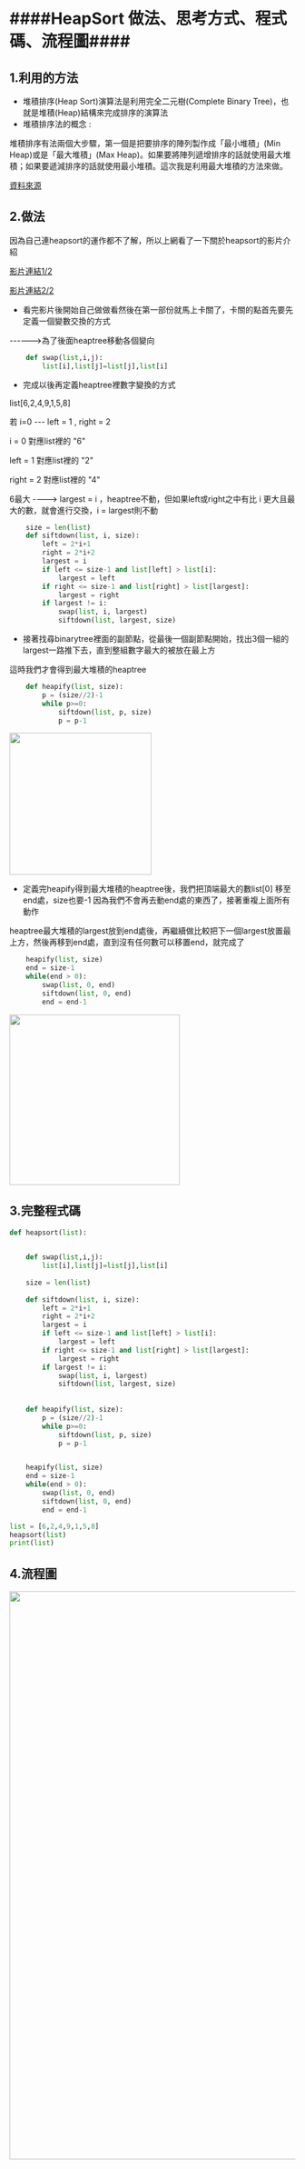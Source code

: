 ####HeapSort 做法、思考方式、程式碼、流程圖####
===

1.利用的方法 
---
* 堆積排序(Heap Sort)演算法是利用完全二元樹(Complete Binary Tree)，也就是堆積(Heap)結構來完成排序的演算法
* 堆積排序法的概念 :

堆積排序有法兩個大步驟，第一個是把要排序的陣列製作成「最小堆積」(Min Heap)或是「最大堆積」(Max Heap)。如果要將陣列遞增排序的話就使用最大堆積；如果要遞減排序的話就使用最小堆積。這次我是利用最大堆積的方法來做。

[資料來源](https://magiclen.org/heap-sort/)

2.做法
----------
因為自己連heapsort的運作都不了解，所以上網看了一下關於heapsort的影片介紹

[影片連結1/2](https://www.youtube.com/watch?v=S15YazRsjIE&feature=youtu.be)

[影片連結2/2](https://www.youtube.com/watch?v=DO8Vs-sd4Bo)

* 看完影片後開始自己做做看然後在第一部份就馬上卡關了，卡關的點首先要先定義一個變數交換的方式

------>為了後面heaptree移動各個變向

```py
    def swap(list,i,j):
        list[i],list[j]=list[j],list[i] 
```

* 完成以後再定義heaptree裡數字變換的方式

list[6,2,4,9,1,5,8]

若 i=0 --- left = 1 , right = 2

i = 0 對應list裡的 "6"

left = 1 對應list裡的 "2"

right = 2 對應list裡的 "4"

6最大  ----> largest = i ，heaptree不動，但如果left或right之中有比 i 更大且最大的數，就會進行交換，i = largest則不動

```py
    size = len(list)  
    def siftdown(list, i, size):
        left = 2*i+1
        right = 2*i+2
        largest = i
        if left <= size-1 and list[left] > list[i]:
            largest = left
        if right <= size-1 and list[right] > list[largest]:
            largest = right
        if largest != i:
            swap(list, i, largest)
            siftdown(list, largest, size)
```

* 接著找尋binarytree裡面的副節點，從最後一個副節點開始，找出3個一組的largest一路推下去，直到整組數字最大的被放在最上方

這時我們才會得到最大堆積的heaptree

```py
    def heapify(list, size):
        p = (size//2)-1
        while p>=0:
            siftdown(list, p, size)
            p = p-1
```
<img src = "https://github.com/06170230/lulu/blob/master/image/heapify.jpg" height =250 weight = 500>

* 定義完heapify得到最大堆積的heaptree後，我們把頂端最大的數list[0] 移至end處，size也要-1 因為我們不會再去動end處的東西了，接著重複上面所有動作

heaptree最大堆積的largest放到end處後，再繼續做比較把下一個largest放置最上方，然後再移到end處，直到沒有任何數可以移置end，就完成了

```py
    heapify(list, size)
    end = size-1
    while(end > 0):
        swap(list, 0, end)
        siftdown(list, 0, end)
        end = end-1
```
<img src = "https://github.com/06170230/lulu/blob/master/image/end.jpg" height =300 weight = 300>

3.完整程式碼
-----
```py
def heapsort(list):
    

    def swap(list,i,j):
        list[i],list[j]=list[j],list[i] 
        
    size = len(list)  
    
    def siftdown(list, i, size):
        left = 2*i+1
        right = 2*i+2
        largest = i
        if left <= size-1 and list[left] > list[i]:
            largest = left
        if right <= size-1 and list[right] > list[largest]:
            largest = right
        if largest != i:
            swap(list, i, largest)
            siftdown(list, largest, size)
        
        
    def heapify(list, size):
        p = (size//2)-1
        while p>=0:
            siftdown(list, p, size)
            p = p-1


    heapify(list, size)
    end = size-1
    while(end > 0):
        swap(list, 0, end)
        siftdown(list, 0, end)
        end = end-1

list = [6,2,4,9,1,5,8]
heapsort(list)
print(list)
```

4.流程圖
----

<img src = "https://github.com/06170230/lulu/blob/master/image/heapsort%E6%B5%81%E7%A8%8B%E5%9C%96.jpg" height =1000 weight = 1000>
